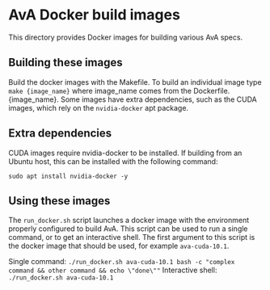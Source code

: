 # AvA Docker build images
This directory provides Docker images for building various AvA specs.

## Building these images
Build the docker images with the Makefile. To build an individual image type `make {image_name}` where image_name comes from the Dockerfile.{image_name}. Some images have extra dependencies, such as the CUDA images, which rely on the `nvidia-docker` apt package.

## Extra dependencies
CUDA images require nvidia-docker to be installed. If building from an Ubuntu host, this can be installed with the following command:
```
sudo apt install nvidia-docker -y
```

## Using these images
The `run_docker.sh` script launches a docker image with the environment properly configured to build AvA. This script can be used to run a single command, or to get an interactive shell. The first argument to this script is the docker image that should be used, for example `ava-cuda-10.1`.

Single command: `./run_docker.sh ava-cuda-10.1 bash -c "complex command && other command && echo \"done\""`
Interactive shell: `./run_docker.sh ava-cuda-10.1`
